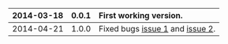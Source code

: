 |2014-03-18|0.0.1| First working version. |
|:---------|:----|:-----------------------|
|2014-04-21|1.0.0| Fixed bugs [issue 1](https://code.google.com/p/echo-maven-plugin/issues/detail?id=1) and [issue 2](https://code.google.com/p/echo-maven-plugin/issues/detail?id=2). |